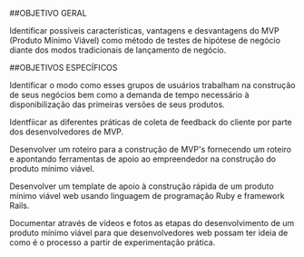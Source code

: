 ##OBJETIVO GERALIdentificar possíveis características, vantagens e desvantagens do MVP (Produto Mínimo Viável) como método de testes de hipótese de negócio diante dos modos tradicionais de lançamento de negócio.##OBJETIVOS ESPECÍFICOS
Identificar o modo como esses grupos de usuários trabalham na construção de seus negócios bem como a demanda de tempo necessário  à disponibilização das primeiras versões de seus produtos.
Identfiicar as diferentes práticas de coleta de feedback do cliente por parte dos desenvolvedores de MVP.Desenvolver um roteiro para a construção de MVP's fornecendo um roteiro e apontando ferramentas de apoio ao empreendedor na construção do produto mínimo viável.  Desenvolver um template de apoio à construção rápida de um produto mínimo viável web usando linguagem de programação Ruby e framework Rails. Documentar através de vídeos e fotos as etapas do desenvolvimento de um produto mínimo viável para que desenvolvedores web possam ter ideia de como é o processo a partir de experimentação prática.